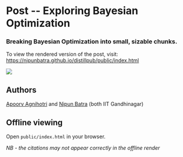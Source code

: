 # Post -- Exploring Bayesian Optimization
### Breaking Bayesian Optimization into small, sizable chunks.

To view the rendered version of the post, visit: https://nipunbatra.github.io/distillpub/public/index.html

![](https://nipunbatra.github.io/distillpub/public/images/MAB_gifs/mab-gp-10.gif)

Authors
-------
[Apoorv Agnihotri](https://apoorvagnihotri.github.io/) and [Nipun Batra](https://nipunbatra.github.io/) (both IIT Gandhinagar)

Offline viewing
---------------

Open `public/index.html` in your browser.

*NB - the citations may not appear correctly in the offline render*

